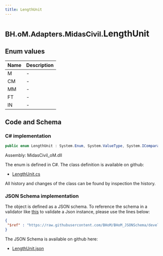 ```yaml
---
title: LengthUnit
---
```


# <small>BH.oM.Adapters.MidasCivil.</small>**LengthUnit**



## Enum values

| Name            | Description                                                    |
|-----------------|----------------------------------------------------------------|
| M |  -  |
| CM |  -  |
| MM |  -  |
| FT |  -  |
| IN |  -  |


## Code and Schema

### C# implementation

``` C# title="C#"
public enum LengthUnit : System.Enum, System.ValueType, System.IComparable, System.ISpanFormattable, System.IFormattable, System.IConvertible
```

Assembly: MidasCivil_oM.dll

The enum is defined in C#. The class definition is available on github:

- [LengthUnit.cs](https://github.com/BHoM/MidasCivil_Toolkit/blob/develop/MidasCivil_oM/eNum\LengthUnit.cs)

All history and changes of the class can be found by inspection the history.
### JSON Schema implementation

The object is defined as a JSON schema. To reference the schema in a validator like [this](https://www.jsonschemavalidator.net/) to validate a Json instance, please use the lines below:

``` json title="JSON Schema"
{
 "$ref" : "https://raw.githubusercontent.com/BHoM/BHoM_JSONSchema/develop/MidasCivil_oM/LengthUnit.json"
}
```

The JSON Schema is available on github here:

- [LengthUnit.json](https://github.com/BHoM/BHoM_JSONSchema/blob/develop/MidasCivil_oM/LengthUnit.json)
